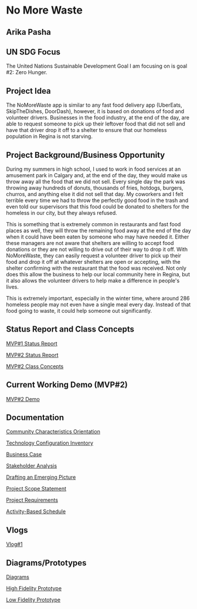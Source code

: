 # No More Waste 
## Arika Pasha

## UN SDG Focus

The United Nations Sustainable Development Goal I am focusing on is goal #2: Zero Hunger.
 
## Project Idea

The NoMoreWaste app is similar to any fast food delivery app (UberEats, SkipTheDishes, DoorDash), however, it is based on donations of food and volunteer drivers. Businesses in the food industry, at the end of the day, are able to request someone to pick up their leftover food that did not sell and have that driver drop it off to a shelter to ensure that our homeless population in Regina is not starving. 

## Project Background/Business Opportunity

During my summers in high school, I used to work in food services at an amusement park in Calgary and, at the end of the day, they would make us throw away all the food that we did not sell. Every single day the park was throwing away hundreds of donuts, thousands of fries, hotdogs, burgers, churros, and anything else it did not sell that day. My coworkers and I felt terrible every time we had to throw the perfectly good food in the trash and even told our supervisors that this food could be donated to shelters for the homeless in our city, but they always refused.  

This is something that is extremely common in restaurants and fast food places as well, they will throw the remaining food away at the end of the day when it could have been eaten by someone who may have needed it. Either these managers are not aware that shelters are willing to accept food donations or they are not willing to drive out of their way to drop it off. With NoMoreWaste, they can easily request a volunteer driver to pick up their food and drop it off at whatever shelters are open or accepting, with the shelter confirming with the restaurant that the food was received. Not only does this allow the business to help our local community here in Regina, but it also allows the volunteer drivers to help make a difference in people's lives. 

This is extremely important, especially in the winter time, where around 286 homeless people may not even have a single meal every day. Instead of that food going to waste, it could help someone out significantly. 

## Status Report and Class Concepts 
[MVP#1 Status Report](https://github.com/arikapasha/NoMoreWaste/blob/main/Documentation/09%20Project%20Status%20Report%20MVP%231.pdf)

[MVP#2 Status Report](https://github.com/arikapasha/NoMoreWaste/blob/main/Documentation/10%20Project%20Status%20Report%20MVP%232.pdf)

[MVP#2 Class Concepts](https://github.com/arikapasha/NoMoreWaste/blob/main/Documentation/11%20Project%20Class%20Concepts%20MVP%232.pdf)

## Current Working Demo (MVP#2)

[MVP#2 Demo](https://www.youtube.com/watch?v=wV4TKWe92JA&feature=youtu.be)


## Documentation

[Community Characteristics Orientation](https://github.com/arikapasha/NoMoreWaste/blob/main/Documentation/01%20Community%20Characteristics%20Orientation.pdf)

[Technology Configuration Inventory](https://github.com/arikapasha/NoMoreWaste/blob/main/Documentation/02%20Technology%20Configuration%20Inventory.pdf)

[Business Case](https://github.com/arikapasha/NoMoreWaste/blob/main/Documentation/03%20Business%20Case.pdf)

[Stakeholder Analysis](https://github.com/arikapasha/NoMoreWaste/blob/main/Documentation/04%20Stakeholder%20Analysis.pdf)

[Drafting an Emerging Picture](https://github.com/arikapasha/NoMoreWaste/blob/main/Documentation/05%20Drafting%20an%20Emerging%20Picture.pdf)

[Project Scope Statement](https://github.com/arikapasha/NoMoreWaste/blob/main/Documentation/06%20Project%20Scope%20Statement.pdf)

[Project Requirements](https://github.com/arikapasha/NoMoreWaste/blob/main/Documentation/07%20Project%20Requirements.pdf)

[Activity-Based Schedule](https://github.com/arikapasha/NoMoreWaste/blob/main/Documentation/08%20Activity-Based%20Schedule.pdf)

## Vlogs
[Vlog#1](https://youtu.be/De_46E4CzQ4)

## Diagrams/Prototypes
[Diagrams](https://github.com/arikapasha/ENSE405ProjectNMW/tree/main/Diagrams%20and%20Prototypes/Diagrams)

[High Fidelity Prototype](https://github.com/arikapasha/ENSE405ProjectNMW/tree/main/Diagrams%20and%20Prototypes/Prototypes/High%20Fidelity%20Prototypes)

[Low Fidelity Prototype](https://github.com/arikapasha/ENSE405ProjectNMW/tree/main/Diagrams%20and%20Prototypes/Prototypes/Low%20Fidelity%20Prototypes)



